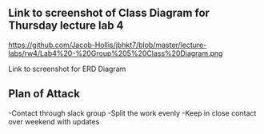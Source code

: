 ## Link to screenshot of Class Diagram for Thursday lecture lab 4

https://github.com/Jacob-Hollis/jbhkt7/blob/master/lecture-labs/rw4/Lab4%20-%20Group%205%20Class%20Diagram.png


Link to screenshot for ERD Diagram

## Plan of Attack

-Contact through slack group
-Split the work evenly
-Keep in close contact over weekend with updates
